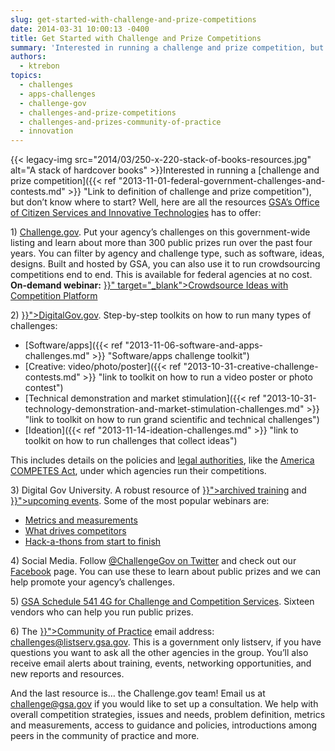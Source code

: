 ```yaml
---
slug: get-started-with-challenge-and-prize-competitions
date: 2014-03-31 10:00:13 -0400
title: Get Started with Challenge and Prize Competitions
summary: 'Interested in running a challenge and prize competition, but don&#8217;t know where to start? Well, here are all the resources GSA&#8217;s Office of Citizen Services and Innovative Technologies has to offer: 1) Challenge.gov. Put your agency&#8217;s challenges on this government-wide listing and learn about more than 300 public'
authors:
  - ktrebon
topics:
  - challenges
  - apps-challenges
  - challenge-gov
  - challenges-and-prize-competitions
  - challenges-and-prizes-community-of-practice
  - innovation
---
```


{{< legacy-img src="2014/03/250-x-220-stack-of-books-resources.jpg" alt="A stack of hardcover books" >}}Interested in running a [challenge and prize competition]({{< ref "2013-11-01-federal-government-challenges-and-contests.md" >}} "Link to definition of challenge and prize competition"), but don&#8217;t know where to start? Well, here are all the resources [GSA&#8217;s Office of Citizen Services and Innovative Technologies](http://www.gsa.gov/portal/category/25729 "link to OCSIT page on GSA.gov") has to offer:

<p dir="ltr">
  1) <a title="link to Challenge.gov" href="https://challenge.gov/">Challenge.gov</a>. Put your agency&#8217;s challenges on this government-wide listing and learn about more than 300 public prizes run over the past four years. You can filter by agency and challenge type, such as software, ideas, designs. Built and hosted by GSA, you can also use it to run crowdsourcing competitions end to end.  This is available for federal agencies at no cost. <strong>On-demand webinar:</strong> <a href="{{< ref "2014-03-11-crowdsource-ideas-with-new-competition-platform.md" >}}" target="_blank">Crowdsource Ideas with Competition Platform</a>
</p>

<p dir="ltr">
  2) <a title="link to Challenges page on DigitalGov.gov" href="{{< ref "/topics/challenges" >}}">DigitalGov.gov</a>. Step-by-step toolkits on how to run many types of challenges:
</p>

  * [Software/apps]({{< ref "2013-11-06-software-and-apps-challenges.md" >}} "Software/apps challenge toolkit")
  * [Creative: video/photo/poster]({{< ref "2013-10-31-creative-challenge-contests.md" >}} "link to toolkit on how to run a video poster or photo contest")
  * [Technical demonstration and market stimulation]({{< ref "2013-10-31-technology-demonstration-and-market-stimulation-challenges.md" >}} "link to toolkit on how to run grand scientific and technical challenges")
  *  [Ideation]({{< ref "2013-11-14-ideation-challenges.md" >}} "link to toolkit on how to run challenges that collect ideas")

This includes details on the policies and <a href="http://www.whitehouse.gov/sites/default/files/omb/assets/memoranda_2010/m10-11.pdf" target="_blank">legal authorities</a>, like the [America COMPETES Act](https://cio.gov/wp-content/uploads/downloads/2012/09/Prize_Authority_in_the_America_COMPETES_Reauthorization_Act.pdf "America COMPETES Act Summary Memo"), under which agencies run their competitions.

<p dir="ltr">
  3) Digital Gov University. A robust resource of <a href="{{< ref "digitalgov-university.md" >}}">archived training</a> and <a title="link to upcoming DigitalGov University training" href="{{< ref "/events" >}}">upcoming events</a>. Some of the most popular webinars are:
</p>

  * [Metrics and measurements](http://www.youtube.com/watch?v=wBnQhDS1gZg)
  * [What drives competitors](http://www.youtube.com/watch?v=5QWyidc67lo)
  * [Hack-a-thons from start to finish](http://www.youtube.com/watch?v=Q1NrFuiQWGM)

<p dir="ltr">
  4) Social Media. Follow <a title="link to Challenge.gov's Twitter account" href="https://twitter.com/ChallengeGov">@ChallengeGov on Twitter</a> and check out our<a title="link to Challenge.gov's Facebook page" href="https://www.facebook.com/ChallengeGov"> Facebook</a> page. You can use these to learn about public prizes and we can help promote your agency’s challenges.
</p>

<p dir="ltr">
  5) <a title="link to GSA Schedule 541 4G information " href="http://www.gsaelibrary.gsa.gov/ElibMain/sinDetails.do?scheduleNumber=541&specialItemNumber=541+4G&executeQuery=YES">GSA Schedule 541 4G for Challenge and Competition Services</a>. Sixteen vendors who can help you run public prizes.
</p>

<p dir="ltr">
  6) The <a href="{{< ref "challenges-prizes.md" >}}">Community of Practice</a> email address: <a href="mailto:challenges@listserv.gsa.gov">challenges@listserv.gsa.gov</a>. This is a government only listserv, if you have questions you want to ask all the other agencies in the group. You&#8217;ll also receive email alerts about training, events, networking opportunities, and new reports and resources.
</p>

And the last resource is&#8230; the Challenge.gov team! Email us at <challenge@gsa.gov> if you would like to set up a consultation. We help with overall competition strategies, issues and needs, problem definition, metrics and measurements, access to guidance and policies, introductions among peers in the community of practice and more.